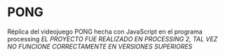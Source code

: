 # PONG
Réplica del videojuego PONG hecha con JavaScript en el programa processing
*EL PROYECTO FUE REALIZADO EN PROCESSING 2, TAL VEZ NO FUNCIONE CORRECTAMENTE EN VERSIONES SUPERIORES*
